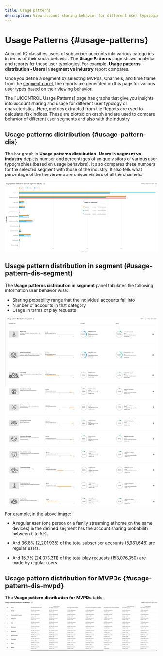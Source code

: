 ```yaml
---
title: Usage patterns
description: View account sharing behavior for different user typologies.
---
```


# Usage Patterns {#usage-patterns}

Account IQ classifies users of subscriber accounts into various categories in terms of their social behavior. The **Usage Patterns** page shows analytics and reports for these user typologies. For example, **Usage patterns distribution - Users in segment vs industry** report compares.

Once you define a segment by selecting MVPDs, Channels, and time frame from the [segment panel](/help/AccountIQ/segments-timeframe.md), the reports are generated on this page for various user types based on their viewing behavior.

The [!UICONTROL Usage Patterns] page has graphs that give you insights into account sharing and usage for different user typology or characteristics. Here, metrics extracted from the Reports are used to calculate risk indices. These are plotted on graph and are used to compare behavior of different user segments and also with the industry.

## Usage patterns distribution {#usage-pattern-dis}

The bar graph in **Usage patterns distribution- Users in segment vs industry** depicts number and percentages of unique visitors of various user typographies (based on usage behaviors). It also compares these numbers for the selected segment with those of the industry. It also tells what percentage of the the viewers are unique visitors of all the channels.

![](assets/segment-users-industry.png)

## Usage pattern distribution in segment (#usage-pattern-dis-segment)

The **Usage patterns distribution in segment** panel tabulates the following information user behavior wise:

* Sharing probability range that the individual accounts fall into
* Number of accounts in that category
* Usage in terms of play requests

![](assets/usage-pattern-segmentwise.png)

For example, in the above image:

* A regular user (one person or a family streaming at home on the same devices) in the defined segment has the account sharing probability between 0 to 5%.

* And 36.8% (2,201,935) of the total subscriber accounts (5,981,648) are regular users.

* And 15.7% (24,073,311) of the total play requests (153,076,350) are made by regular users.

## Usage pattern distribution for MVPDs {#usage-pattern-dis-mvpd}

The **Usage pattern distribution for MVPDs** table
![](assets/usage-patterns-mvpdwise.png)

